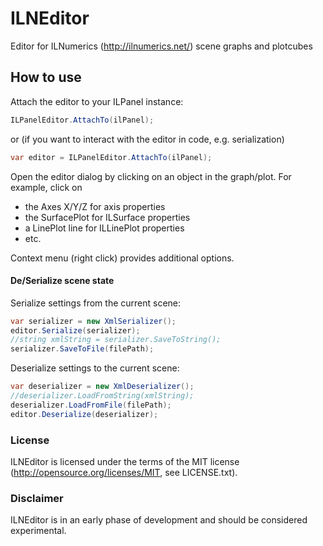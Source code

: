 ILNEditor
==========

Editor for ILNumerics (http://ilnumerics.net/) scene graphs
and plotcubes

## How to use

Attach the editor to your ILPanel instance:
```csharp
ILPanelEditor.AttachTo(ilPanel);
```
or (if you want to interact with the editor in code, e.g. serialization)
```csharp
var editor = ILPanelEditor.AttachTo(ilPanel);
```

Open the editor dialog by clicking on an object
in the graph/plot. For example, click on

- the Axes X/Y/Z for axis properties
- the SurfacePlot for ILSurface properties
- a LinePlot line for ILLinePlot properties
- etc.

Context menu (right click) provides additional
options.

#### De/Serialize scene state

Serialize settings from the current scene:
```csharp
var serializer = new XmlSerializer();
editor.Serialize(serializer);
//string xmlString = serializer.SaveToString();
serializer.SaveToFile(filePath);
```

Deserialize settings to the current scene:
```csharp
var deserializer = new XmlDeserializer();
//deserializer.LoadFromString(xmlString);
deserializer.LoadFromFile(filePath);
editor.Deserialize(deserializer);
```

### License
ILNEditor is licensed under the terms of the MIT license (<http://opensource.org/licenses/MIT>, see LICENSE.txt).

### Disclaimer
ILNEditor is in an early phase of development and should be
considered experimental.
